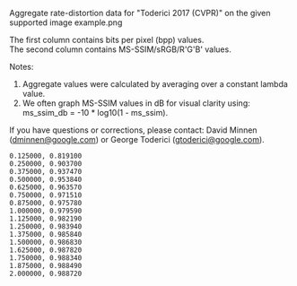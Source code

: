 
Aggregate rate-distortion data for "Toderici 2017 (CVPR)" on the given supported image example.png

The first column contains bits per pixel (bpp) values.<br>
The second column contains MS-SSIM/sRGB/R'G'B' values.

Notes:
  1. Aggregate values were calculated by averaging over a constant
    lambda value.
  2. We often graph MS-SSIM values in dB for visual clarity using:
     ms_ssim_db = -10 * log10(1 - ms_ssim).

 If you have questions or corrections, please contact:
  David Minnen (dminnen@google.com) or George Toderici (gtoderici@google.com).

`0.125000, 0.819100`<br>
`0.250000, 0.903700`<br>
`0.375000, 0.937470`<br>
`0.500000, 0.953840`<br>
`0.625000, 0.963570`<br>
`0.750000, 0.971510`<br>
`0.875000, 0.975780`<br>
`1.000000, 0.979590`<br>
`1.125000, 0.982190`<br>
`1.250000, 0.983940`<br>
`1.375000, 0.985840`<br>
`1.500000, 0.986830`<br>
`1.625000, 0.987820`<br>
`1.750000, 0.988340`<br>
`1.875000, 0.988490`<br>
`2.000000, 0.988720`<br>
